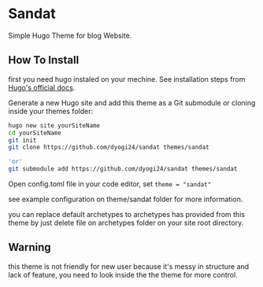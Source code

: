 # Sandat

Simple Hugo Theme for blog Website.

## How To Install

first you need hugo instaled on your mechine. See installation steps from [Hugo's official docs](https://gohugo.io/getting-started/installing/).

Generate a new Hugo site and add this theme as a Git submodule or cloning inside your themes folder:

```bash
hugo new site yourSiteName
cd yourSiteName
git init
git clone https://github.com/dyogi24/sandat themes/sandat

'or'
git submodule add https://github.com/dyogi24/sandat themes/sandat
```
Open config.toml file in your code editor, set `theme = "sandat"`

see example configuration on theme/sandat folder for more information.

you can replace default archetypes to archetypes has provided from this theme by just delete file on archetypes folder on your site root directory.

## Warning 

this theme is not friendly for new user because it's messy in structure and lack of feature, you need to look inside the the theme for more control.


